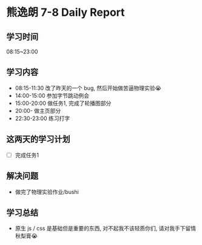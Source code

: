 
# 熊逸朗 7-8 Daily Report

## 学习时间

08:15~23:00

## 学习内容

- 08:15-11:30 改了昨天的一个 bug, 然后开始做苦逼物理实验😭
- 14:00-15:00 参加字节跳动例会
- 15:00-20:00 做任务1, 完成了轮播图部分
- 20:00- 做主页部分
- 22:30-23:00 练习打字

## 这两天的学习计划

- [ ] 完成任务1

## 解决问题

- 做完了物理实验作业/bushi

## 学习总结

- 原生 js / css 是基础但是重要的东西, 对不起我不该轻质你们, 请对我手下留情秋梨膏😭